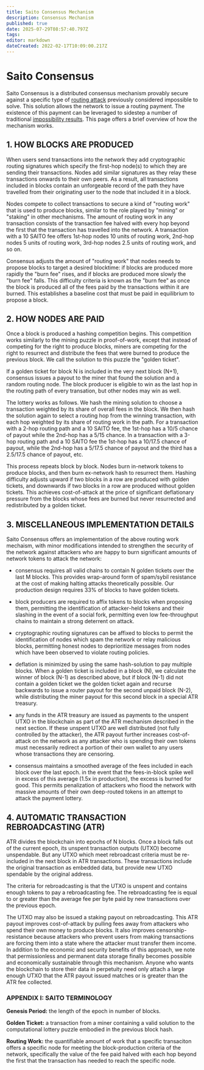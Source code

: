 ```yaml
---
title: Saito Consensus Mechanism
description: Consensus Mechanism
published: true
date: 2025-07-29T08:57:40.797Z
tags: 
editor: markdown
dateCreated: 2022-02-17T10:09:00.217Z
---
```


# Saito Consensus

Saito Consensus is a distributed consensus mechanism provably secure against a specific type of [routing attack](/consensus/sybil-attacks) previously considered impossible to solve. This solution allows the network to issue a routing payment. The existence of this payment can be leveraged to sidestep a number of traditional [impossibility results](/consensus/impossibility-results). This page offers a brief overview of how the mechanism works.

## 1. HOW BLOCKS ARE PRODUCED

When users send transactions into the network they add cryptographic routing signatures which specify the first-hop node(s) to which they are sending their transactions. Nodes add similar signatures as they relay these transactions onwards to their own peers. As a result, all transactions included in blocks contain an unforgeable record of the path they have travelled from their originating user to the node that included it in a block.

Nodes compete to collect transactions to secure a kind of "routing work" that is used to produce blocks, similar to the role played by "mining" or "staking" in other mechanisms. The amount of routing work in any transaction consists of the transaction fee halved with every hop beyond the first that the transaction has travelled into the network. A transaction with a 10 SAITO fee offers 1st-hop nodes 10 units of routing work, 2nd-hop nodes 5 units of routing work, 3rd-hop nodes 2.5 units of routing work, and so on.

Consensus adjusts the amount of "routing work" that nodes needs to propose blocks to target a desired blocktime: if blocks are produced more rapidly the "burn fee" rises, and if blocks are produced more slowly the "burn fee" falls. This difficulty criteria is known as the "burn fee" as once the block is produced all of the fees paid by the transactions within it are burned. This establishes a baseline cost that must be paid in equilibrium to propose a block.

## 2. HOW NODES ARE PAID

Once a block is produced a hashing competition begins. This competition works similarly to the mining puzzle in proof-of-work, except that instead of competing for the right to produce blocks, miners are competing for the right to resurrect and distribute the fees that were burned to produce the previous block. We call the solution to this puzzle the "golden ticket".

If a golden ticket for block N is included in the very next block (N+1), consensus issues a payout to the miner that found the solution and a random routing node. The block producer is eligible to win as the last hop in the routing path of every transation, but other nodes may win as well.

The lottery works as follows. We hash the mining solution to choose a transaction weighted by its share of overall fees in the block. We then hash the solution again to select a routing hop from the winning transaction, with each hop weighted by its share of routing work in the path. For a transaction with a 2-hop routing path and a 10 SAITO fee, the 1st-hop has a 10/5 chance of payout while the 2nd-hop has a 5/15 chance. In a transaction with a 3-hop routing path and a 10 SAITO fee the 1st-hop has a 10/17.5 chance of payout, while the 2nd-hop has a 5/17.5 chance of payout and the third has a 2.5/17.5 chance of payout, etc.

This process repeats block by block. Nodes burn in-network tokens to produce blocks, and then burn ex-network hash to resurrect them. Hashing difficulty adjusts upward if two blocks in a row are produced with golden tickets, and downwards if two blocks in a row are produced without golden tickets. This achieves cost-of-attack at the price of significant deflationary pressure from the blocks whose fees are burned but never resurrected and redistributed by a golden ticket.

## 3. MISCELLANEOUS IMPLEMENTATION DETAILS

Saito Consensus offers an implementation of the above routing work mechaism, with minor modifications intended to strengthen the security of the network against attackers who are happy to burn significant amounts of network tokens to attack the network:

* consensus requires all valid chains to contain N golden tickets over the last M blocks. This provides wrap-around form of spam/sybil resistance at the cost of making halting attacks theoretically possible. Our production design requires 33% of blocks to have golden tickets.

* block producers are required to affix tokens to blocks when proposing them, permitting the identification of attacker-held tokens and their slashing in the event of a social fork, permitting even low fee-throughput chains to maintain a strong deterrent on attack.

* cryptographic routing signatures can be affixed to blocks to permit the identification of nodes which spam the network or relay malicious blocks, permitting honest nodes to deprioritize messages from nodes which have been observed to violate routing policies.

* deflation is minimized by using the same hash-solution to pay multiple blocks. When a golden ticket is included in a block (N), we calculate the winner of block (N-1) as described above, but if block (N-1) did not contain a golden ticket we the golden ticket again and recurse backwards to issue a router payout for the second unpaid block (N-2), while distributing the miner payout for this second block in a special ATR treasury.

* any funds in the ATR treasury are issued as payments to the unspent UTXO in the blockchain as part of the ATR mechanism described in the next section. If these unspent UTXO are well distributed (not fully controlled by the attacker), the ATR payout further increases cost-of-attack on the network as any attacker who is spending their own tokens must necessarily redirect a portion of their own wallet to any users whose transactions they are censoring.

* consensus maintains a smoothed average of the fees included in each block over the last epoch. in the event that the fees-in-block spike well in excess of this average (1.5x in production), the excess is burned for good. This permits penalization of attackers who flood the network with massive amounts of their own deep-routed tokens in an attempt to attack the payment lottery.


## 4. AUTOMATIC TRANSACTION REBROADCASTING (ATR)

ATR divides the blockchain into epochs of N blocks. Once a block falls out of the current epoch, its unspent transaction outputs (UTXO) become unspendable. But any UTXO which meet rebroadcast criteria must be re-included in the next block in ATR transactions. These transactions include the original transaction as embedded data, but provide new UTXO spendable by the original address.

The criteria for rebroadcasting is that the UTXO is unspent and contains enough tokens to pay a rebroadcasting fee. The rebroadcasting fee is equal to or greater than the average fee per byte paid by new transactions over the previous epoch.

The UTXO may also be issued a staking payout on rebroadcasting. This ATR payout improves cost-of-attack by pulling fees away from attackers who spend their own money to produce blocks. It also improves censorship-resistance because attackers who prevent users from making transactions are forcing them into a state where the attacker must transfer them income. In addition to the economic and security benefits of this approach, we note that permissionless and permanent data storage finally becomes possible and economically sustainable through this mechanism. Anyone who wants the blockchain to store their data in perpetuity need only attach a large enough UTXO that the ATR payout issued matches or is greater than the ATR fee collected.


### APPENDIX I: SAITO TERMINOLOGY

**Genesis Period:** the length of the epoch in number of blocks.

**Golden Ticket:** a transaction from a miner containing a valid solution to the computational lottery puzzle embodied in the previous block hash.

**Routing Work:** the quantifiable amount of work that a specific transaciton offers a specific node for meeting the block-production criteria of the network, specifically the value of the fee paid halved with each hop beyond the first that the transaction has needed to reach the specific node.



